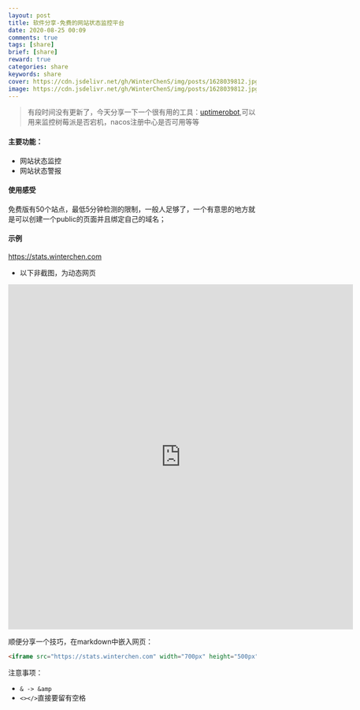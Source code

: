 ```yaml
---
layout: post
title: 软件分享-免费的网站状态监控平台
date: 2020-08-25 00:09
comments: true
tags: [share]
brief: [share]
reward: true
categories: share
keywords: share
cover: https://cdn.jsdelivr.net/gh/WinterChenS/img/posts/1628039812.jpg
image: https://cdn.jsdelivr.net/gh/WinterChenS/img/posts/1628039812.jpg
---
```



> 有段时间没有更新了，今天分享一下一个很有用的工具：[uptimerobot](https://uptimerobot.com/),可以用来监控树莓派是否宕机，nacos注册中心是否可用等等

#### 主要功能：

- 网站状态监控
- 网站状态警报


#### 使用感受

免费版有50个站点，最低5分钟检测的限制，一般人足够了，一个有意思的地方就是可以创建一个public的页面并且绑定自己的域名；

#### 示例

https://stats.winterchen.com

- 以下非截图，为动态网页

<iframe src="https://stats.winterchen.com" width="700px" height="700px" frameborder="0" scrolling="no"> </iframe>

顺便分享一个技巧，在markdown中嵌入网页：

```html
<iframe src="https://stats.winterchen.com" width="700px" height="500px" frameborder="0" scrolling="no"> </iframe>
```
注意事项：

- `& -> &amp`
- `<></>`直接要留有空格



